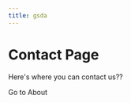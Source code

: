```yaml
---
title: gsda
---
```

# Contact Page

Here's where you can contact us??

<router-link to="contact2">Go to About</router-link>
